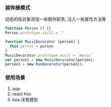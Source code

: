 

### 装饰器模式
动态的给对象添加一些额外职责, 注入一些属性方法等 


```js
function Person () {}
Person.prototype.skill = ''

function MusicDecorator (person) {
  this.person = person
}
MusicDecorator.prototype.music = 'music'
var person1 = new MusicDecorator(person);
person1 = new RunDecorator(person1);
```

### 使用场景
1. aop
2. react hoc
3. koa 洋葱模型 

